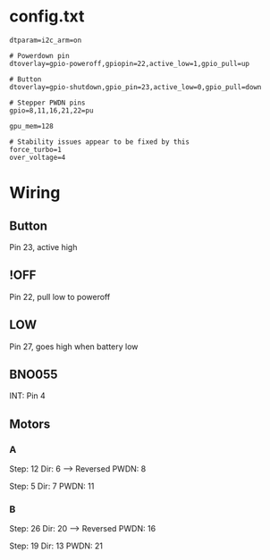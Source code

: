 
config.txt
==========

```
dtparam=i2c_arm=on

# Powerdown pin
dtoverlay=gpio-poweroff,gpiopin=22,active_low=1,gpio_pull=up

# Button
dtoverlay=gpio-shutdown,gpio_pin=23,active_low=0,gpio_pull=down

# Stepper PWDN pins
gpio=8,11,16,21,22=pu

gpu_mem=128

# Stability issues appear to be fixed by this
force_turbo=1
over_voltage=4
```

Wiring
======

## Button
Pin 23, active high

## !OFF
Pin 22, pull low to poweroff

## LOW
Pin 27, goes high when battery low

## BNO055

INT: Pin 4

## Motors

### A

Step: 12
Dir:   6 --> Reversed
PWDN:  8

Step:  5
Dir:   7
PWDN: 11

### B

Step: 26
Dir:  20 --> Reversed
PWDN: 16

Step: 19
Dir:  13
PWDN: 21
